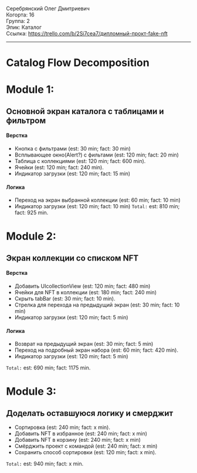 Серебрянский Олег Дмитриевич
<br /> Когорта: 16
<br /> Группа: 2
<br /> Эпик: Каталог
<br /> Ссылка: https://trello.com/b/2Si7cea7/дипломный-прокт-fake-nft

<hr>

# Catalog Flow Decomposition

# Module 1:

## Основной экран каталога с таблицами и фильтром

#### Верстка
- Кнопка с фильтрами (est: 30 min; fact: 30 min)
- Всплывающее окно(Alert?) с фильтами (est: 120 min; fact: 20 min)
- Таблица с коллекциями (est: 120 min; fact: 600 min).
- Ячейки (est: 120 min; fact: 240 min).
- Индикатор загрузки (est: 120 min; fact: 15 min)



#### Логика
- Переход на экран выбранной коллекции (est: 60 min; fact: 10 min)
- Индикатор загрузки (est: 120 min; fact: 10 min)
`Total:` est: 810 min; fact: 925 min.


# Module 2:

## Экран коллекции со списком NFT

#### Верстка
- Добавить UIcollectionView (est: 120 min; fact: 480 min)
- Ячейки для NFT в коллекции (est: 180 min; fact: 240 min)
- Скрыть tabBar (est: 30 min; fact: 10 min).
- Стрелка для перехода на предыдущий экран (est: 30 min; fact: 10 min)
- Индикатор загрузки (est: 120 min; fact: 5 min)

#### Логика
- Возврат на предыдущий экран (est: 30 min; fact: 5 min)
- Переход на подробный экран набора (est: 60 min; fact: 420 min).
- Индикатор загрузки (est: 120 min; fact: 5 min)


`Total:` est: 690 min; fact: 1175 min.

# Module 3:

## Доделать оставшуюся логику и смерджит

- Сортировка (est: 240 min; fact: x min).
- Добавить NFT в избранное (est: 240 min; fact: x min)
- Добавить NFT в корзину (est: 240 min; fact: x min)
- Смёрджить проект с командой (est: 240 min; fact: x min)
- Сохранить способ сортировки (est: 120 min; fact: x min).

`Total:` est: 940 min; fact: x min.
